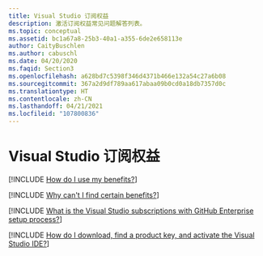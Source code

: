 ```yaml
---
title: Visual Studio 订阅权益
description: 激活订阅权益常见问题解答列表。
ms.topic: conceptual
ms.assetid: bc1a67a8-25b3-40a1-a355-6de2e658113e
author: CaityBuschlen
ms.author: cabuschl
ms.date: 04/20/2020
ms.faqid: Section3
ms.openlocfilehash: a628bd7c5398f346d4371b466e132a54c27a6b08
ms.sourcegitcommit: 367a2d9df789aa617abaa09b0cd0a18db7357d0c
ms.translationtype: HT
ms.contentlocale: zh-CN
ms.lasthandoff: 04/21/2021
ms.locfileid: "107800836"
---
```

# <a name="visual-studio-subscription-benefits"></a>Visual Studio 订阅权益

[!INCLUDE [How do I use my benefits?](includes/use-benefits.md)]

[!INCLUDE [Why can't I find certain benefits?](includes/available-benefits.md)]

[!INCLUDE [What is the Visual Studio subscriptions with GitHub Enterprise setup process?](includes/ghe-process.md)]

[!INCLUDE [How do I download, find a product key, and activate the Visual Studio IDE?](includes/activate-ide.md)]

